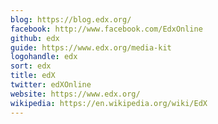```yaml
---
blog: https://blog.edx.org/
facebook: http://www.facebook.com/EdxOnline
github: edx
guide: https://www.edx.org/media-kit
logohandle: edx
sort: edx
title: edX
twitter: edXOnline
website: https://www.edx.org/
wikipedia: https://en.wikipedia.org/wiki/EdX
---
```

